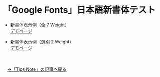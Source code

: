 # 「Google Fonts」日本語新書体テスト

* 新書体表示例（全 7 Weight）<br>
<a href="https://tipsnote.github.io/webfont_2018/webfont_sample.html">デモページ</a>

* 新書体表示例（選別 2 Weight）<br>
<a href="https://tipsnote.github.io/webfont_2018/webfont_sample_weight.html">デモページ</a>
<br>
<br>
　<a href="#">→「Tips Note」の記事へ戻る</a>
